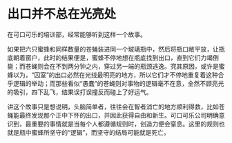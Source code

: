 # 出口并不总在光亮处

在可口可乐的培训部，经常能够听到这样一个故事。 

如果把六只蜜蜂和同样数量的苍蝇装进同一个玻璃瓶中，然后将瓶口敞平放，让瓶底朝着窗户，此时的结果便是，蜜蜂不停地想在瓶底找到出口，直到它们力竭倒毙；而苍蝇则会在不到两分钟之内，穿过另一端的瓶颈逃逸。究其原因，或许是蜜蜂以为，“囚室”的出口必然在光线最明亮的地方，所以它们才不停地重复着这种合乎逻辑的举动；而那些看似“愚蠢”的苍蝇则对事物的逻辑毫不在意，全然不顾亮光的吸引，四下乱飞，结果误打误撞反而碰上了好运气。 

讲这个故事只是想说明，头脑简单者，往往会在智者消亡的地方顺利得救，比如苍蝇能最终发现那个正中下怀的出口，并因此获得自由和新生。可口可乐公司明确意识到，最重要的事情就是当每个人都遵循规则时，创造力便会窒息。这里的规则也就是瓶中蜜蜂所坚守的“逻辑”，而坚守的结局可能就是死亡。